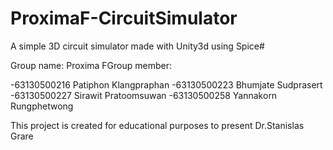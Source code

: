 # ProximaF-CircuitSimulator
A simple 3D circuit simulator made with Unity3d using Spice#

Group name: Proxima FGroup member:

-63130500216 Patiphon Klangpraphan
-63130500223 Bhumjate Sudprasert
-63130500227 Sirawit Pratoomsuwan
-63130500258 Yannakorn Rungphetwong


This project is created for educational purposes 
to present Dr.Stanislas Grare
